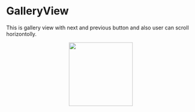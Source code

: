 # GalleryView
This is gallery view with next and previous button and also user can scroll horizontolly. 


<div align="center">
  <img width=170 src ="https://github.com/andrii224/GalleryView/blob/master/Screen%20Shot.png"/>
</div>


